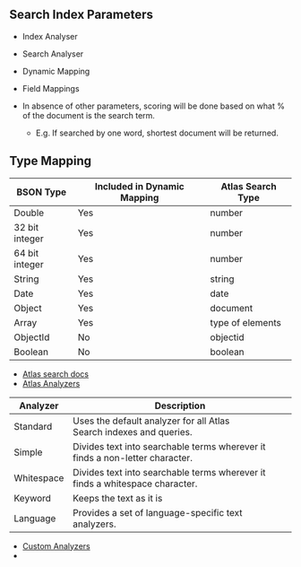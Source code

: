 ## Search Index Parameters

- Index Analyser
- Search Analyser
- Dynamic Mapping
- Field Mappings

- In absence of other parameters, scoring will be done based on what % of the document is the search term.
	- E.g. If searched by one word, shortest document will be returned.


## Type Mapping

| BSON Type | Included in Dynamic Mapping | Atlas Search Type |
| --- | --- | --- |
| Double | Yes | number |
| 32 bit integer | Yes | number |
| 64 bit integer | Yes | number |
| String | Yes | string | 
| Date | Yes | date |
| Object | Yes | document |
| Array | Yes | type of elements |
| ObjectId | No | objectid |
| Boolean | No | boolean |


- [Atlas search docs](https://www.mongodb.com/docs/atlas/atlas-search/)
- [Atlas Analyzers](https://www.mongodb.com/docs/atlas/atlas-search/analyzers/)

| Analyzer | Description |
| --- | --- |
| Standard | Uses the default analyzer for all Atlas Search indexes and queries. |
| Simple | Divides text into searchable terms wherever it finds a non-letter character. |
| Whitespace | Divides text into searchable terms wherever it finds a whitespace character. | 
| Keyword | Keeps the text as it is |
| Language | Provides a set of language-specific text analyzers. |

- [Custom Analyzers](https://www.mongodb.com/docs/atlas/atlas-search/analyzers/custom/)
- 